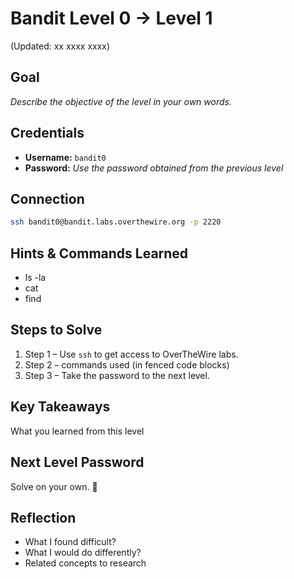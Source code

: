 # Bandit Level 0 → Level 1
(Updated: xx xxxx xxxx)

## Goal
_Describe the objective of the level in your own words._


## Credentials
- **Username:** `bandit0`
- **Password:** _Use the password obtained from the previous level_

## Connection
```bash
ssh bandit0@bandit.labs.overthewire.org -p 2220
```

## Hints & Commands Learned
- ls -la
- cat
- find

## Steps to Solve
1. Step 1 – Use `ssh` to get access to OverTheWire labs.
2. Step 2 – commands used (in fenced code blocks)
3. Step 3 – Take the password to the next level.

## Key Takeaways
What you learned from this level

## Next Level Password
Solve on your own. 💪

## Reflection
- What I found difficult?
- What I would do differently?
- Related concepts to research